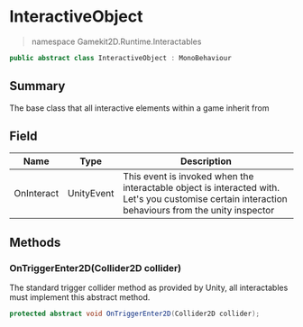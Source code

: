 # InteractiveObject
> namespace Gamekit2D.Runtime.Interactables

```csharp
public abstract class InteractiveObject : MonoBehaviour
```

## Summary
The base class that all interactive elements within a game inherit from

## Field
| Name | Type | Description |
|------|------|-------------|
| OnInteract | UnityEvent | This event is invoked when the interactable object is interacted with. Let's you customise certain interaction behaviours from the unity inspector |

## Methods
### OnTriggerEnter2D(Collider2D collider)
The standard trigger collider method as provided by Unity, all interactables must implement
this abstract method.
```csharp
protected abstract void OnTriggerEnter2D(Collider2D collider);
```
